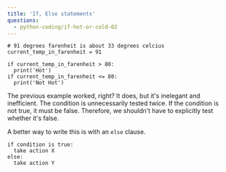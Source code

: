 ```yaml
---
title: 'If, Else statements'
questions:
  - python-coding/if-hot-or-cold-02
---
```


```
# 91 degrees farenheit is about 33 degrees celcius
current_temp_in_farenheit = 91

if current_temp_in_farenheit > 80:
  print('Hot')
if current_temp_in_farenheit <= 80:
  print('Not Hot')
```

The previous example worked, right? It does, but it's inelegant and inefficient. The condition is unnecessarily tested twice. If the condition is not true, it must be false. Therefore, we shouldn't have to explicitly test whether it's false.

A better way to write this is with an `else` clause.

```
if condition is true:
  take action X
else:
  take action Y
```
